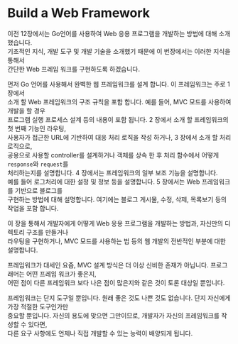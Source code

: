 # Build a Web Framework

이전 12장에서는 Go언어를 사용하여 Web 응용 프로그램을 개발하는 방법에 대해 소개했습니다.    
기초적인 지식, 개발 도구 및 개발 기술을 소개했기 때문에 이 번장에서는 이러한 지식을 통해서     
간단한 Web 프레임 워크를 구현하도록 하겠습니다.    

먼저 Go 언어를 사용해서 완벽한 웹 프레임워크를 설계 합니다.  이 프레임워크는 주로 1 장에서   
소개 할  Web 프레임워크의 구조 규칙을 포함 합니다.  예를 들어, MVC 모드를 사용하여 개발을 할 경우   
프로그램 실행 프로세스 설계 등의  내용이 포함 됩니다. 2 장에서 소개 할 프레임워크의 첫 번째 기능인  라우팅,  
사용자가 접근한  URL에 기반하여  대응 처리 로직을 작성 하거나, 3 장에서 소개 할  처리 로직으로,    
공용으로 사용할  controller를 설계하거나 객체를 상속 한 후 처리 함수에서 어떻게 `response`와 `request`를    
처리하는지를 설명합니다. 4 장에서는 프레임워크의 일부 보조 기능을 설명합니다.     
예를 들어 로그처리에  대한 설정 및 정보 등을 설명합니다. 5 장에서는 Web 프레임워크를 기반으로 블로그를    
구현하는 방법에 대해 설명합니다. 여기에는 블로그 게시물, 수정, 삭제, 목록보기 등의 작업을 포함 합니다. 

 이 장을 통해서 개발자에게 어떻게 Web 응용 프로그램을 개발하는 방법과, 자신만의 디렉토리 구조를 만들거나    
 라우팅을 구현하거나, MVC 모드를 사용하는 법 등의 웹  개발의 전반적인 부분에 대한 설명합니다.    

프레임워크가 대세인 요즘, MVC 설계 방식은  더 이상 신비한 존재가 아닙니다.  프로그래머는  어떤 프레임 워크가 좋은지,    
어떤 점이 다른 프레임워크 보다 나은 점이 많은지와 같은 것이 토론 대상일 뿐입니다. 

프레임워크는 단지 도구일 뿐입니다. 원래 좋은 것도 나쁜 것도 없습니다.  단지 자신에게 가장  적절한 도구인가만   
중요할 뿐입니다.  자신의 용도에  맞으면 그만이므로, 개발자가 자신의 프레임워크를 작성할 수 있다면,     
다른 요구 사항에도 언제나 직접 개발할 수 있는 능력이 배양되게 됩니다. 

 



